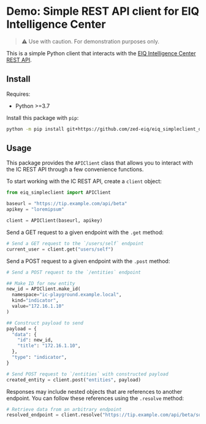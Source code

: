 # Demo: Simple REST API client for EIQ Intelligence Center

> ⚠️ Use with caution. For demonstration purposes only.

This is a simple Python client that interacts with the
[EIQ Intelligence Center REST API](https://developers.eclecticiq.com).

## Install

Requires:

- Python >=3.7

Install this package with `pip`:

```bash
python -m pip install git+https://github.com/zed-eiq/eiq_simpleclient_demo.git
```

## Usage

This package provides the `APIClient` class
that allows you to interact with the IC REST API
through a few convenience functions.

To start working with the IC REST API,
create a `client` object:

```python
from eiq_simpleclient import APIClient

baseurl = "https://tip.example.com/api/beta"
apikey = "loremipsum"

client = APIClient(baseurl, apikey)
```

Send a GET request to a given endpoint with the `.get`
method:

``` python
# Send a GET request to the `/users/self` endpoint
current_user = client.get("users/self")
```

Send a POST request to a given endpoint with the `.post`
method:

```python
# Send a POST request to the `/entities` endpoint

## Make ID for new entity
new_id = APIClient.make_id(
  namespace="ic-playground.example.local",
  kind="indicator",
  value="172.16.1.10"
)

## Construct payload to send
payload = {
  "data": {
    "id": new_id,
    "title": "172.16.1.10",
  },
  "type": "indicator",
}

# Send POST request to `/entities` with constructed payload
created_entity = client.post("entities", payload)
```

Responses may include nested objects that are references to
another endpoint. You can follow these references using the
`.resolve` method:

```python
# Retrieve data from an arbitrary endpoint
resolved_endpoint = client.resolve("https://tip.example.com/api/beta/sources/7a8ace31-2a21-45ab-899a-15afe86cca0c?allowed_tlp=RED")
```
